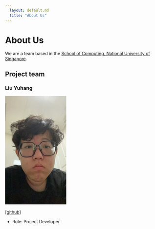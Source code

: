 ```yaml
---
  layout: default.md
  title: "About Us"
---
```


# About Us

We are a team based in the [School of Computing, National University of Singapore](http://www.comp.nus.edu.sg).

## Project team

### Liu Yuhang

<img src="images/baozzii.png" width="200px">

[[github](https://github.com/baozzii)]

* Role: Project Developer
